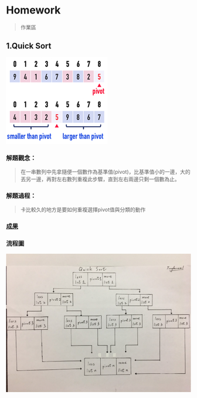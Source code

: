# Homework
> 作業區

## 1.Quick Sort
![](/Homework/images/quicksort.png)
### 解題觀念：
>在一串數列中先拿隨便一個數作為基準值(pivot)，比基準值小的一邊，大的丟另一邊，再對左右數列重複此步驟，直到左右兩邊只剩一個數為止。
### 解題過程：
>卡比較久的地方是要如何重複選擇pivot值與分類的動作
### [成果](https://github.com/tonyforreal/Tony-learning-note/blob/master/Homework/QuickSort.ipynb)
### 流程圖
![](/Homework/images/quicksort%20flowchart.jpg)
